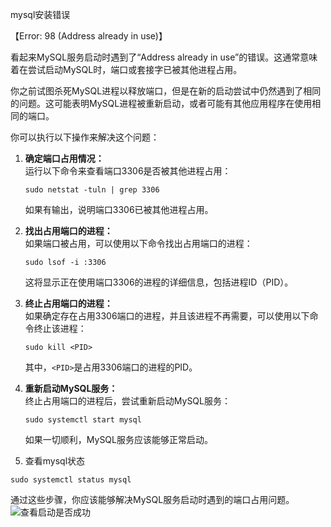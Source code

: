 
mysql安装错误

【Error: 98 (Address already in use)】

看起来MySQL服务启动时遇到了“Address already in use”的错误。这通常意味着在尝试启动MySQL时，端口或套接字已被其他进程占用。

你之前试图杀死MySQL进程以释放端口，但是在新的启动尝试中仍然遇到了相同的问题。这可能表明MySQL进程被重新启动，或者可能有其他应用程序在使用相同的端口。

你可以执行以下操作来解决这个问题：

1. **确定端口占用情况：**  
    运行以下命令来查看端口3306是否被其他进程占用：
    
    `sudo netstat -tuln | grep 3306`
    
    如果有输出，说明端口3306已被其他进程占用。
    
2. **找出占用端口的进程：**  
    如果端口被占用，可以使用以下命令找出占用端口的进程：
    
    `sudo lsof -i :3306`
    
    这将显示正在使用端口3306的进程的详细信息，包括进程ID（PID）。
    
3. **终止占用端口的进程：**  
    如果确定存在占用3306端口的进程，并且该进程不再需要，可以使用以下命令终止该进程：

    `sudo kill <PID>`
    
    其中，`<PID>`是占用3306端口的进程的PID。
    
4. **重新启动MySQL服务：**  
    终止占用端口的进程后，尝试重新启动MySQL服务：
    

    `sudo systemctl start mysql`
    
    如果一切顺利，MySQL服务应该能够正常启动。
5. 查看mysql状态

```shell
sudo systemctl status mysql
```
    

通过这些步骤，你应该能够解决MySQL服务启动时遇到的端口占用问题。
![查看启动是否成功](https://img-blog.csdnimg.cn/de5128041e7f41329d6ae54fb05a37e7.png)

